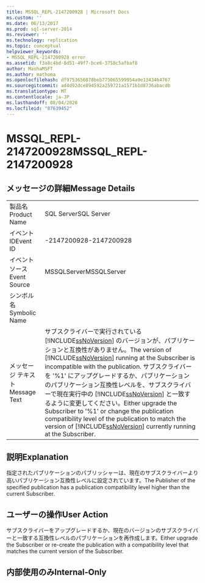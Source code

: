 ```yaml
---
title: MSSQL_REPL-2147200928 | Microsoft Docs
ms.custom: ''
ms.date: 06/13/2017
ms.prod: sql-server-2014
ms.reviewer: ''
ms.technology: replication
ms.topic: conceptual
helpviewer_keywords:
- MSSQL_REPL-2147200928 error
ms.assetid: f3a8c4bd-8d51-49f7-bce6-3758c5afbaf8
author: MashaMSFT
ms.author: mathoma
ms.openlocfilehash: df9753656878beb775065599954a9e1343464767
ms.sourcegitcommit: ad4d92dce894592a259721a1571b1d8736abacdb
ms.translationtype: MT
ms.contentlocale: ja-JP
ms.lasthandoff: 08/04/2020
ms.locfileid: "87639452"
---
```

# <a name="mssql_repl-2147200928"></a><span data-ttu-id="ab7d5-102">MSSQL_REPL-2147200928</span><span class="sxs-lookup"><span data-stu-id="ab7d5-102">MSSQL_REPL-2147200928</span></span>
    
## <a name="message-details"></a><span data-ttu-id="ab7d5-103">メッセージの詳細</span><span class="sxs-lookup"><span data-stu-id="ab7d5-103">Message Details</span></span>  
  
|||  
|-|-|  
|<span data-ttu-id="ab7d5-104">製品名</span><span class="sxs-lookup"><span data-stu-id="ab7d5-104">Product Name</span></span>|<span data-ttu-id="ab7d5-105">SQL Server</span><span class="sxs-lookup"><span data-stu-id="ab7d5-105">SQL Server</span></span>|  
|<span data-ttu-id="ab7d5-106">イベント ID</span><span class="sxs-lookup"><span data-stu-id="ab7d5-106">Event ID</span></span>|<span data-ttu-id="ab7d5-107">-2147200928</span><span class="sxs-lookup"><span data-stu-id="ab7d5-107">-2147200928</span></span>|  
|<span data-ttu-id="ab7d5-108">イベント ソース</span><span class="sxs-lookup"><span data-stu-id="ab7d5-108">Event Source</span></span>|<span data-ttu-id="ab7d5-109">MSSQLServer</span><span class="sxs-lookup"><span data-stu-id="ab7d5-109">MSSQLServer</span></span>|  
|<span data-ttu-id="ab7d5-110">シンボル名</span><span class="sxs-lookup"><span data-stu-id="ab7d5-110">Symbolic Name</span></span>||  
|<span data-ttu-id="ab7d5-111">メッセージ テキスト</span><span class="sxs-lookup"><span data-stu-id="ab7d5-111">Message Text</span></span>|<span data-ttu-id="ab7d5-112">サブスクライバーで実行されている [!INCLUDE[ssNoVersion](../../includes/ssnoversion-md.md)] のバージョンが、パブリケーションと互換性がありません。</span><span class="sxs-lookup"><span data-stu-id="ab7d5-112">The version of [!INCLUDE[ssNoVersion](../../includes/ssnoversion-md.md)] running at the Subscriber is incompatible with the publication.</span></span> <span data-ttu-id="ab7d5-113">サブスクライバーを '%1' にアップグレードするか、パブリケーションのパブリケーション互換性レベルを、サブスクライバーで現在実行中の [!INCLUDE[ssNoVersion](../../includes/ssnoversion-md.md)] と一致するように変更してください。</span><span class="sxs-lookup"><span data-stu-id="ab7d5-113">Either upgrade the Subscriber to '%1' or change the publication compatibility level of the publication to match the version of [!INCLUDE[ssNoVersion](../../includes/ssnoversion-md.md)] currently running at the Subscriber.</span></span>|  
  
## <a name="explanation"></a><span data-ttu-id="ab7d5-114">説明</span><span class="sxs-lookup"><span data-stu-id="ab7d5-114">Explanation</span></span>  
 <span data-ttu-id="ab7d5-115">指定されたパブリケーションのパブリッシャーは、現在のサブスクライバーより高いパブリケーション互換性レベルに設定されています。</span><span class="sxs-lookup"><span data-stu-id="ab7d5-115">The Publisher of the specified publication has a publication compatibility level higher than the current Subscriber.</span></span>  
  
## <a name="user-action"></a><span data-ttu-id="ab7d5-116">ユーザーの操作</span><span class="sxs-lookup"><span data-stu-id="ab7d5-116">User Action</span></span>  
 <span data-ttu-id="ab7d5-117">サブスクライバーをアップグレードするか、現在のバージョンのサブスクライバーと一致する互換性レベルのパブリケーションを再作成します。</span><span class="sxs-lookup"><span data-stu-id="ab7d5-117">Either upgrade the Subscriber or re-create the publication with a compatibility level that matches the current version of the Subscriber.</span></span>  
  
## <a name="internal-only"></a><span data-ttu-id="ab7d5-118">内部使用のみ</span><span class="sxs-lookup"><span data-stu-id="ab7d5-118">Internal-Only</span></span>  
  
